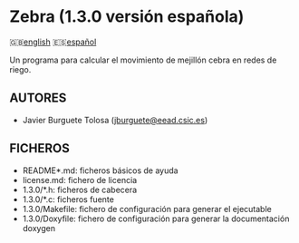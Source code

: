 Zebra (1.3.0 versión española)
==============================

:uk:[english](README.md) :es:[español](README.es.md)

Un programa para calcular el movimiento de mejillón cebra en redes de riego.

AUTORES
-------

* Javier Burguete Tolosa (jburguete@eead.csic.es)

FICHEROS
--------

* README\*.md: ficheros básicos de ayuda
* license.md: fichero de licencia
* 1.3.0/\*.h: ficheros de cabecera
* 1.3.0/\*.c: ficheros fuente
* 1.3.0/Makefile: fichero de configuración para generar el ejecutable
* 1.3.0/Doxyfile: fichero de configuración para generar la documentación doxygen

